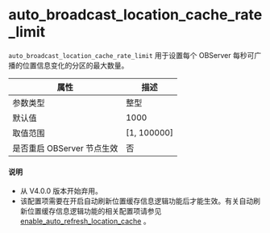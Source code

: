 auto_broadcast_location_cache_rate_limit 
=============================================================

`auto_broadcast_location_cache_rate_limit` 用于设置每个 OBServer 每秒可广播的位置信息变化的分区的最大数量。


|      **属性**      |    **描述**     |
|------------------|---------------|
| 参数类型             | 整型            |
| 默认值              | 1000          |
| 取值范围             | \[1, 100000\] |
| 是否重启 OBServer 节点生效 | 否             |


  <h4>说明</h4>
  <ul>
  <li> 从 V4.0.0 版本开始弃用。  </li>
  <li> 该配置项需要在开启自动刷新位置缓存信息逻辑功能后才能生效。有关自动刷新位置缓存信息逻辑功能的相关配置项请参见 <a href="../3.cluster-level-configuration-items/66.enable_auto_refresh_location_cache.md">enable_auto_refresh_location_cache</a> 。 </li>
  </ul>
</main>
